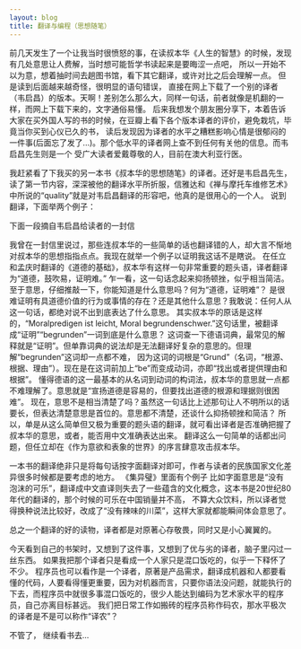```yaml
---
layout: blog
title: 翻译与编程（思想随笔）
---
```


前几天发生了一个让我当时很愤怒的事，在读叔本华《人生的智慧》的时候，发现有几处意思让人费解，当时想可能哲学书读起来是要晦涩一点吧，
所以一开始不以为意，想着抽时间去趟图书馆，看下其它翻译，或许对比之后会理解一点。 但是读到后面越来越奇怪，很明显的语句错误，
直接在网上下载了一个别的译者（韦启昌）的版本。天啊！差别怎么那么大，同样一句话，前者就像是机翻的一样，而网上下载下来的，文字通俗易懂。
后来我想发个朋友圈分享下，本着告诉大家在买外国人写的书的时候，在豆瓣上看下各个版本译者的评价，避免栽坑，毕竟当你买到心仪已久的书，
读后发现因为译者的水平之糟糕影响心情是很郁闷的一件事(后面忘了发了...)。那个低水平的译者网上查不到任何有关他的信息。而韦启昌先生则是一个
受广大读者爱戴尊敬的人，目前在澳大利亚行医。

我赶紧看了下我买的另一本书《叔本华的思想随笔》的译者。还好是韦启昌先生，读了第一节内容，深深被他的翻译水平所折服，信雅达和《禅与摩托车维修艺术》
中所说的“quality”就是对韦启昌翻译的形容吧，他真的是很用心的一个人。
说到翻译，下面举两个例子：

下面一段摘自韦启昌给读者的一封信
 
我曾在一封信里说过，那些连叔本华的一些简单的话也翻译错的人，却大言不惭地对叔本华的思想指指点点。我现在就举一个例子以证明我这话不是瞎说。
在任立和孟庆时翻译的《道德的基础》，叔本华有这样一句非常重要的题头语，译者翻译为“道德，鼓吹易，证明难。”
乍一看，这一句话念起来抑扬顿挫，似乎相当简洁。至于意思，仔细推敲一下，你能知道是什么意思吗？何为“道德，证明难”？
是很难证明有具道德价值的行为或事情的存在？还是其他什么意思？我敢说：任何人从这一句话，都绝对说不出到底表达了什么意思。
其实叔本华的原话是这样的，“Moralpredigen ist leicht, Moral begrundenschwer.”这句话里，被翻译成“证明”“begrunden”一词到底是什么意思？
这词查一下德语词典，最常见的解释就是“证明”。但单靠词典的说法却是无法翻译好复杂的意思的。但理解“begrunden”这词却一点都不难，
因为这词的词根是“Grund”（名词，“根源、根据、理由”）。现在是在这词前加上“be”而变成动词，亦即“找出或者提供理由和根据”。
懂得德语的这一最基本的从名词到动词的构词法，叔本华的意思就一点都不难理解了。意思就是“宣扬道德是容易的，但要找出道德的根源和理据则很困难”。
现在，意思不是相当清楚了吗？虽然这一句话比上述那句让人不明所以的话要长，但表达清楚意思是首位的。意思都不清楚，还谈什么抑扬顿挫和简洁？
所以，单是从这么简单但又极为重要的题头语的翻译，就可看出译者是否准确把握了叔本华的意思，或者，能否用中文准确表达出来。
翻译这么一句简单的话都出问题，但任立却在《作为意欲和表象的世界》的序言肆意攻击叔本华。


一本书的翻译绝非只是将每句话按字面翻译对即可，作者与读者的民族国家文化差异很多时候都是要考虑的地方。
《集异璧》里面有个例子
比如字面意思是“没有泡沫的可乐”，翻译成中文直译则失去了一些蕴含的文化概念，这本书是20世纪80年代的翻译的，那个时候的可乐在中国销量并不高，
不算大众饮料，所以译者觉得换种说法比较好，改成了“没有辣味的川菜”，这样大家就都能瞬间体会意思了。

总之一个翻译的好的读物，译者都是对原著心存敬畏，同时又是小心翼翼的。

今天看到自己的书架时，又想到了这件事，又想到了优与劣的译者，脑子里闪过一丝东西。
如果我把那个译者只是看成一个人家只是混口饭吃的，似乎一下释怀了不少。
程序员也可以看作是一个译者，原著是产品需求，翻译成机器和人都要看懂的代码，人要看得懂更重要，因为对机器而言，只要你语法没问题，就能执行的
下去，而程序员中就很多事混口饭吃的，很少人能达到编码为艺术家水平的程序员，自己亦离目标甚远。
我们把日常工作如搬砖的程序员称作码农，那水平极次的译者是不是可以称作“译农”？

不管了， 继续看书去...


